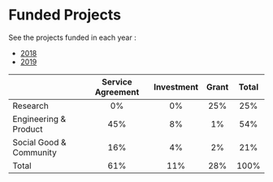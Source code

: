 # Funded Projects

See the projects funded in each year :

- [2018](2018.md)
- [2019](2019.md)

|         | Service Agreement   | Investment  | Grant |  Total |
|:--------|:-------------------:|:-----------:|:-----:|:------:|
| Research|         0%          |      0%     | 25% | 25% |
| Engineering & Product      | 45%  | 8% | 1% | 54% |
| Social Good & Community | 16% | 4% | 2% | 21% | 
| Total | 61% | 11% | 28% | 100% | 
